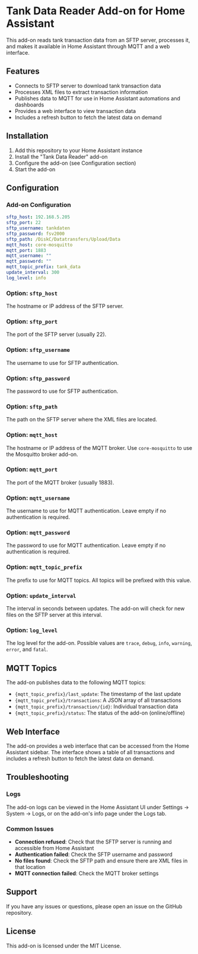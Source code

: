 # Tank Data Reader Add-on for Home Assistant

This add-on reads tank transaction data from an SFTP server, processes it, and makes it available in Home Assistant through MQTT and a web interface.

## Features

- Connects to SFTP server to download tank transaction data
- Processes XML files to extract transaction information
- Publishes data to MQTT for use in Home Assistant automations and dashboards
- Provides a web interface to view transaction data
- Includes a refresh button to fetch the latest data on demand

## Installation

1. Add this repository to your Home Assistant instance
2. Install the "Tank Data Reader" add-on
3. Configure the add-on (see Configuration section)
4. Start the add-on

## Configuration

### Add-on Configuration

```yaml
sftp_host: 192.168.5.205
sftp_port: 22
sftp_username: tankdaten
sftp_password: fsv2000
sftp_path: /DiskC/Datatransfers/Upload/Data
mqtt_host: core-mosquitto
mqtt_port: 1883
mqtt_username: ""
mqtt_password: ""
mqtt_topic_prefix: tank_data
update_interval: 300
log_level: info
```

### Option: `sftp_host`

The hostname or IP address of the SFTP server.

### Option: `sftp_port`

The port of the SFTP server (usually 22).

### Option: `sftp_username`

The username to use for SFTP authentication.

### Option: `sftp_password`

The password to use for SFTP authentication.

### Option: `sftp_path`

The path on the SFTP server where the XML files are located.

### Option: `mqtt_host`

The hostname or IP address of the MQTT broker. Use `core-mosquitto` to use the Mosquitto broker add-on.

### Option: `mqtt_port`

The port of the MQTT broker (usually 1883).

### Option: `mqtt_username`

The username to use for MQTT authentication. Leave empty if no authentication is required.

### Option: `mqtt_password`

The password to use for MQTT authentication. Leave empty if no authentication is required.

### Option: `mqtt_topic_prefix`

The prefix to use for MQTT topics. All topics will be prefixed with this value.

### Option: `update_interval`

The interval in seconds between updates. The add-on will check for new files on the SFTP server at this interval.

### Option: `log_level`

The log level for the add-on. Possible values are `trace`, `debug`, `info`, `warning`, `error`, and `fatal`.

## MQTT Topics

The add-on publishes data to the following MQTT topics:

- `{mqtt_topic_prefix}/last_update`: The timestamp of the last update
- `{mqtt_topic_prefix}/transactions`: A JSON array of all transactions
- `{mqtt_topic_prefix}/transaction/{id}`: Individual transaction data
- `{mqtt_topic_prefix}/status`: The status of the add-on (online/offline)

## Web Interface

The add-on provides a web interface that can be accessed from the Home Assistant sidebar. The interface shows a table of all transactions and includes a refresh button to fetch the latest data on demand.

## Troubleshooting

### Logs

The add-on logs can be viewed in the Home Assistant UI under Settings → System → Logs, or on the add-on's info page under the Logs tab.

### Common Issues

- **Connection refused**: Check that the SFTP server is running and accessible from Home Assistant
- **Authentication failed**: Check the SFTP username and password
- **No files found**: Check the SFTP path and ensure there are XML files in that location
- **MQTT connection failed**: Check the MQTT broker settings

## Support

If you have any issues or questions, please open an issue on the GitHub repository.

## License

This add-on is licensed under the MIT License.
